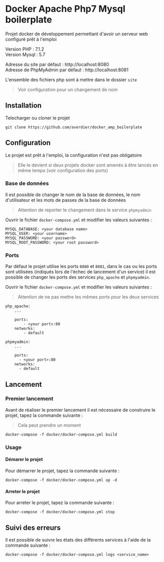 # Docker Apache Php7 Mysql boilerplate

Projet docker de développement permettant d'avoir un serveur web configuré prêt à l'emploi

Version PHP : 7.1.2<br>
Version Mysql : 5.7

Adresse du site par défaut : http://localhost:8080<br>
Adresse de PhpMyAdmin par défaut : http://localhost:8081

L'ensemble des fichiers php sont à mettre dans le dossier `site`
> Voir configuration pour un changement de nom

## Installation 

Telecharger ou cloner le projet

```
git clone https://github.com/averdier/docker_amp_boilerplate
```

## Configuration

Le projet est prêt à l'emploi, la configuration n'est pas obligatoire
> Elle le devient si deux projets docker sont amenés à être lancés en même temps (voir configuration des ports)

### Base de données

Il est possible de changer le nom de la base de données, le nom d'utilisateur et les mots de passes de la base de données
> Attention de reporter le changement dans le service `phpmyadmin`

Ouvrir le fichier `docker-compose.yml` et modifier les valeurs suivantes :
```
MYSQL_DATABASE: <your database name>
MYSQL_USER: <your username>
MYSQL_PASSWORD: <your password>
MYSQL_ROOT_PASSWORD: <your root password>
```

### Ports

Par défaut le projet utilise les ports `8080` et `8081`, dans le cas ou les ports sont utilisées (indiqués lors de l'échec de lancement d'un service) il est possible de changer les ports des services `php_apache` et `phpmyadmin`.

Ouvrir le fichier `docker-compose.yml` et modifier les valeurs suivantes :
> Attention de ne pas mettre les mêmes ports pour les deux services

```
php_apache:
    ...

    ports:
        - <your port>:80
    networks:
        - default
```

```
phpmyadmin:
    ...

    ports:
      - <your port>:80
    networks:
      - default
```

## Lancement

### Premier lancement

Avant de réaliser le premier lancement il est nécessaire de construire le projet, tapez la commande suivante :
> Cela peut prendre un moment
```
docker-compose -f docker/docker-compose.yml build
```

### Usage

#### Démarer le projet

Pour démarrer le projet, tapez la commande suivante :

```
docker-compose -f docker/docker-compose.yml up -d
```

#### Arreter le projet

Pour arreter le projet, tapez la commande suivante :

```
docker-compose -f docker/docker-compose.yml stop
```

## Suivi des erreurs

Il est possible de suivre les états des différents services à l'aide de la commande suivante : 
```
docker-compose -f docker/docker-compose.yml logs <service_name>
```
